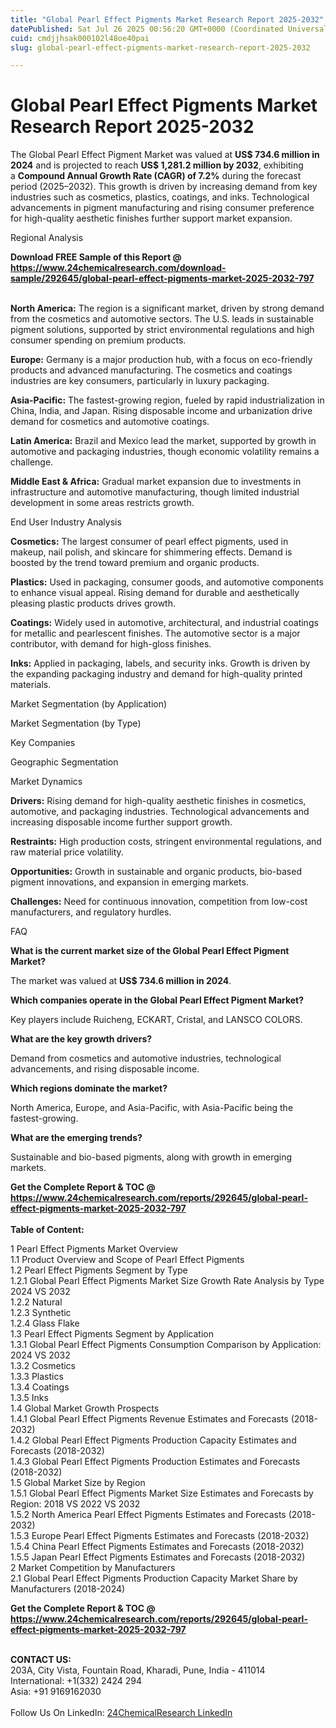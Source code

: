 ```yaml
---
title: "Global Pearl Effect Pigments Market Research Report 2025-2032"
datePublished: Sat Jul 26 2025 00:56:20 GMT+0000 (Coordinated Universal Time)
cuid: cmdjjhsak000102l48oe40pai
slug: global-pearl-effect-pigments-market-research-report-2025-2032

---
```


# Global Pearl Effect Pigments Market Research Report 2025-2032

<p>The Global Pearl Effect Pigment Market was valued at <strong>US$ 734.6 million in 2024</strong> and is projected to reach <strong>US$ 1,281.2 million by 2032</strong>, exhibiting a <strong>Compound Annual Growth Rate (CAGR) of 7.2%</strong> during the forecast period (2025–2032). This growth is driven by increasing demand from key industries such as cosmetics, plastics, coatings, and inks. Technological advancements in pigment manufacturing and rising consumer preference for high-quality aesthetic finishes further support market expansion.</p><p>
Regional Analysis</p><p>
</p><div><b>Download FREE Sample of this Report @ 
            <a href="https://www.24chemicalresearch.com/download-sample/292645/global-pearl-effect-pigments-market-2025-2032-797">
            https://www.24chemicalresearch.com/download-sample/292645/global-pearl-effect-pigments-market-2025-2032-797</a></b></div><br><p><strong>North America:</strong> The region is a significant market, driven by strong demand from the cosmetics and automotive sectors. The U.S. leads in sustainable pigment solutions, supported by strict environmental regulations and high consumer spending on premium products.</p><p>
</p><p><strong>Europe:</strong> Germany is a major production hub, with a focus on eco-friendly products and advanced manufacturing. The cosmetics and coatings industries are key consumers, particularly in luxury packaging.</p><p>
</p><p><strong>Asia-Pacific:</strong> The fastest-growing region, fueled by rapid industrialization in China, India, and Japan. Rising disposable income and urbanization drive demand for cosmetics and automotive coatings.</p><p>
</p><p><strong>Latin America:</strong> Brazil and Mexico lead the market, supported by growth in automotive and packaging industries, though economic volatility remains a challenge.</p><p>
</p><p><strong>Middle East &amp; Africa:</strong> Gradual market expansion due to investments in infrastructure and automotive manufacturing, though limited industrial development in some areas restricts growth.</p><p>
End User Industry Analysis</p><p>
</p><p><strong>Cosmetics:</strong> The largest consumer of pearl effect pigments, used in makeup, nail polish, and skincare for shimmering effects. Demand is boosted by the trend toward premium and organic products.</p><p>
</p><p><strong>Plastics:</strong> Used in packaging, consumer goods, and automotive components to enhance visual appeal. Rising demand for durable and aesthetically pleasing plastic products drives growth.</p><p>
</p><p><strong>Coatings:</strong> Widely used in automotive, architectural, and industrial coatings for metallic and pearlescent finishes. The automotive sector is a major contributor, with demand for high-gloss finishes.</p><p>
</p><p><strong>Inks:</strong> Applied in packaging, labels, and security inks. Growth is driven by the expanding packaging industry and demand for high-quality printed materials.</p><p>
Market Segmentation (by Application)</p><p>
</p><p>
Market Segmentation (by Type)</p><p>
</p><p>
Key Companies</p><p>
</p><p>
Geographic Segmentation</p><p>
</p><p>
Market Dynamics</p><p>
</p><p><strong>Drivers:</strong> Rising demand for high-quality aesthetic finishes in cosmetics, automotive, and packaging industries. Technological advancements and increasing disposable income further support growth.</p><p>
</p><p><strong>Restraints:</strong> High production costs, stringent environmental regulations, and raw material price volatility.</p><p>
</p><p><strong>Opportunities:</strong> Growth in sustainable and organic products, bio-based pigment innovations, and expansion in emerging markets.</p><p>
</p><p><strong>Challenges:</strong> Need for continuous innovation, competition from low-cost manufacturers, and regulatory hurdles.</p><p>
FAQ</p><p>
</p><p><strong>What is the current market size of the Global Pearl Effect Pigment Market?</strong></p><p>
The market was valued at <strong>US$ 734.6 million in 2024</strong>.</p><p>
</p><p><strong>Which companies operate in the Global Pearl Effect Pigment Market?</strong></p><p>
Key players include Ruicheng, ECKART, Cristal, and LANSCO COLORS.</p><p>
</p><p><strong>What are the key growth drivers?</strong></p><p>
Demand from cosmetics and automotive industries, technological advancements, and rising disposable income.</p><p>
</p><p><strong>Which regions dominate the market?</strong></p><p>
North America, Europe, and Asia-Pacific, with Asia-Pacific being the fastest-growing.</p><p>
</p><p><strong>What are the emerging trends?</strong></p><p>
Sustainable and bio-based pigments, along with growth in emerging markets.</p>

<div><b>Get the Complete Report & TOC @ 
            <a href="https://www.24chemicalresearch.com/reports/292645/global-pearl-effect-pigments-market-2025-2032-797">
            https://www.24chemicalresearch.com/reports/292645/global-pearl-effect-pigments-market-2025-2032-797</a></b></div><br>
            <b>Table of Content:</b><p>1 Pearl Effect Pigments Market Overview<br />
    1.1 Product Overview and Scope of Pearl Effect Pigments<br />
    1.2 Pearl Effect Pigments Segment by Type<br />
        1.2.1 Global Pearl Effect Pigments Market Size Growth Rate Analysis by Type 2024 VS 2032<br />
        1.2.2 Natural<br />
        1.2.3 Synthetic<br />
        1.2.4 Glass Flake<br />
    1.3 Pearl Effect Pigments Segment by Application<br />
        1.3.1 Global Pearl Effect Pigments Consumption Comparison by Application: 2024 VS 2032<br />
        1.3.2 Cosmetics<br />
        1.3.3 Plastics<br />
        1.3.4 Coatings<br />
        1.3.5 Inks<br />
    1.4 Global Market Growth Prospects<br />
        1.4.1 Global Pearl Effect Pigments Revenue Estimates and Forecasts (2018-2032)<br />
        1.4.2 Global Pearl Effect Pigments Production Capacity Estimates and Forecasts (2018-2032)<br />
        1.4.3 Global Pearl Effect Pigments Production Estimates and Forecasts (2018-2032)<br />
    1.5 Global Market Size by Region<br />
        1.5.1 Global Pearl Effect Pigments Market Size Estimates and Forecasts by Region: 2018 VS 2022 VS 2032<br />
        1.5.2 North America Pearl Effect Pigments Estimates and Forecasts (2018-2032)<br />
        1.5.3 Europe Pearl Effect Pigments Estimates and Forecasts (2018-2032)<br />
        1.5.4 China Pearl Effect Pigments Estimates and Forecasts (2018-2032)<br />
        1.5.5 Japan Pearl Effect Pigments Estimates and Forecasts (2018-2032)<br />
2 Market Competition by Manufacturers<br />
    2.1 Global Pearl Effect Pigments Production Capacity Market Share by Manufacturers (2018-2024)<br />
  </p>

<div><b>Get the Complete Report & TOC @ 
            <a href="https://www.24chemicalresearch.com/reports/292645/global-pearl-effect-pigments-market-2025-2032-797">
            https://www.24chemicalresearch.com/reports/292645/global-pearl-effect-pigments-market-2025-2032-797</a></b></div><br>

<b>CONTACT US:</b><br>
            203A, City Vista, Fountain Road, Kharadi, Pune, India - 411014<br>
            International: +1(332) 2424 294<br>
            Asia: +91 9169162030 <br><br>
            Follow Us On LinkedIn: <a href="https://www.linkedin.com/company/24chemicalresearch/">24ChemicalResearch LinkedIn</a>
